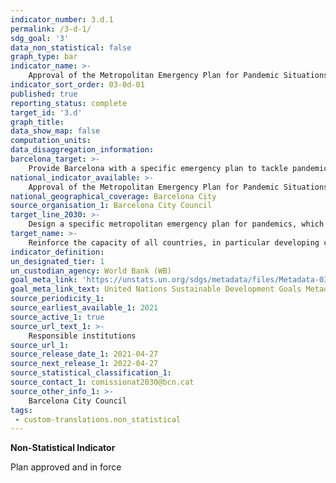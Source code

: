 ```yaml
---
indicator_number: 3.d.1
permalink: /3-d-1/
sdg_goal: '3'
data_non_statistical: false
graph_type: bar
indicator_name: >-
    Approval of the Metropolitan Emergency Plan for Pandemic Situations
indicator_sort_order: 03-0d-01
published: true
reporting_status: complete
target_id: '3.d'
graph_title:
data_show_map: false
computation_units: 
data_disaggregation_information:
barcelona_target: >-
    Provide Barcelona with a specific emergency plan to tackle pandemic situations
national_indicator_available: >-
    Approval of the Metropolitan Emergency Plan for Pandemic Situations
national_geographical_coverage: Barcelona City 
source_organisation_1: Barcelona City Council
target_line_2030: >-
    Design a specific metropolitan emergency plan for pandemics, which foresees urgent actions (identification of establishments and spaces to be converted, acquiring and storing protective materials and equipment, the functioning of basic services, communication, etc.), in accordance with the Barcelona Recovery Pact
target_name: >-
    Reinforce the capacity of all countries, in particular developing countries, in terms of early warnings, reducing risks and risk management for national and world health
indicator_definition:
un_designated_tier: 1
un_custodian_agency: World Bank (WB)
goal_meta_link: 'https://unstats.un.org/sdgs/metadata/files/Metadata-03-0d-01.pdf'
goal_meta_link_text: United Nations Sustainable Development Goals Metadata (pdf 894kB)
source_periodicity_1: 
source_earliest_available_1: 2021
source_active_1: true
source_url_text_1: >-
    Responsible institutions 
source_url_1:
source_release_date_1: 2021-04-27
source_next_release_1: 2022-04-27
source_statistical_classification_1: 
source_contact_1: comissionat2030@bcn.cat
source_other_info_1: >-
    Barcelona City Council
tags:
 - custom-translations.non_statistical
---
```

**Non-Statistical Indicator**

Plan approved and in force